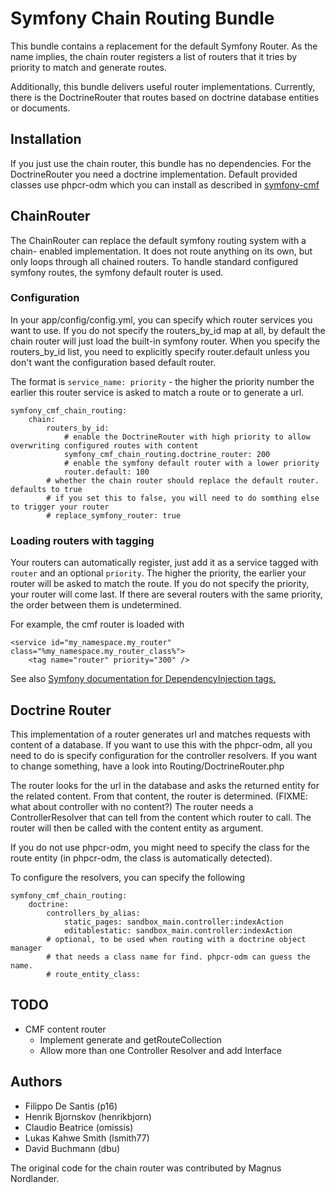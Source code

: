 # Symfony Chain Routing Bundle

This bundle contains a replacement for the default Symfony Router. As the name
implies, the chain router registers a list of routers that it tries by
priority to match and generate routes.

Additionally, this bundle delivers useful router implementations. Currently,
there is the DoctrineRouter that routes based on doctrine database entities
or documents.

## Installation

If you just use the chain router, this bundle has no dependencies.
For the DoctrineRouter you need a doctrine implementation. Default provided
classes use phpcr-odm which you can install as described in
[symfony-cmf](https://github.com/symfony-cmf/symfony-cmf)


## ChainRouter

The ChainRouter can replace the default symfony routing system with a chain-
enabled implementation. It does not route anything on its own, but only loops
through all chained routers. To handle standard configured symfony routes, the
symfony default router is used.

### Configuration

In your app/config/config.yml, you can specify which router services you want
to use. If you do not specify the routers_by_id map at all, by default the
chain router will just load the built-in symfony router. When you specify the
routers_by_id list, you need to explicitly specify router.default unless you
don't want the configuration based default router.

The format is ```service_name: priority``` - the higher the priority number the
earlier this router service is asked to match a route or to generate a url.

    symfony_cmf_chain_routing:
        chain:
            routers_by_id:
                # enable the DoctrineRouter with high priority to allow overwriting configured routes with content
                symfony_cmf_chain_routing.doctrine_router: 200
                # enable the symfony default router with a lower priority
                router.default: 100
            # whether the chain router should replace the default router. defaults to true
            # if you set this to false, you will need to do somthing else to trigger your router
            # replace_symfony_router: true

### Loading routers with tagging

Your routers can automatically register, just add it as a service tagged with `router` and an optional `priority`.
The higher the priority, the earlier your router will be asked to match the route. If you do not specify the priority,
your router will come last.
If there are several routers with the same priority, the order between them is undetermined.

For example, the cmf router is loaded with

    <service id="my_namespace.my_router" class="%my_namespace.my_router_class%">
        <tag name="router" priority="300" />

See also [Symfony documentation for DependencyInjection tags.](http://symfony.com/doc/2.0/reference/dic_tags.html)

## Doctrine Router

This implementation of a router generates url and matches requests with content
of a database. If you want to use this with the phpcr-odm, all you need to do
is specify configuration for the controller resolvers. If you want to change
something, have a look into Routing/DoctrineRouter.php

The router looks for the url in the database and asks the returned entity for
the related content. From that content, the router is determined. (FIXME: what
about controller with no content?)
The router needs a ControllerResolver that can tell from the content which router
to call. The router will then be called with the content entity as argument.

If you do not use phpcr-odm, you might need to specify the class for the route
entity (in phpcr-odm, the class is automatically detected).

To configure the resolvers, you can specify the following

    symfony_cmf_chain_routing:
        doctrine:
            controllers_by_alias:
                static_pages: sandbox_main.controller:indexAction
                editablestatic: sandbox_main.controller:indexAction
            # optional, to be used when routing with a doctrine object manager
            # that needs a class name for find. phpcr-odm can guess the name.
            # route_entity_class:

## TODO

* CMF content router
  * Implement generate and getRouteCollection
  * Allow more than one Controller Resolver and add Interface

## Authors

* Filippo De Santis (p16)
* Henrik Bjornskov (henrikbjorn)
* Claudio Beatrice (omissis)
* Lukas Kahwe Smith (lsmith77)
* David Buchmann (dbu)

The original code for the chain router was contributed by Magnus Nordlander.